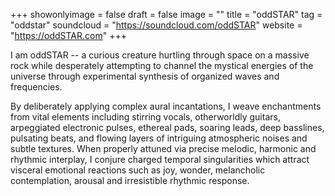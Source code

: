 +++
showonlyimage = false
draft = false
image = ""
title = "oddSTAR"
tag = "oddstar"
soundcloud = "https://soundcloud.com/oddSTAR"
website = "https://oddSTAR.com"
+++

I am oddSTAR -- a curious creature hurtling through space on a massive rock while desperately attempting to channel the mystical energies of the universe through experimental synthesis of organized waves and frequencies.

By deliberately applying complex aural incantations, I weave enchantments from vital elements including stirring vocals, otherworldly guitars, arpeggiated electronic pulses, ethereal pads, soaring leads, deep basslines, pulsating beats, and flowing layers of intriguing atmospheric noises and subtle textures. When properly attuned via precise melodic, harmonic and rhythmic interplay, I conjure charged temporal singularities which attract visceral emotional reactions such as joy, wonder, melancholic contemplation, arousal and irresistible rhythmic response.